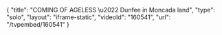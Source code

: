{
    "title": "COMING OF AGELESS \u2022 Dunfee in Moncada land",
    "type": "solo",
    "layout": "iframe-static",
    "videoId": "160541",
    "url": "\/tvpembed\/160541"
}